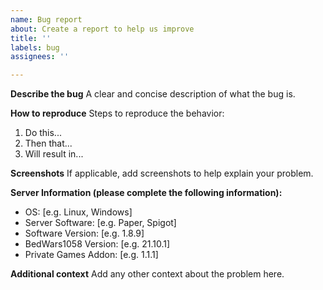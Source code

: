 ```yaml
---
name: Bug report
about: Create a report to help us improve
title: ''
labels: bug
assignees: ''

---
```


**Describe the bug**
A clear and concise description of what the bug is.

**How to reproduce**
Steps to reproduce the behavior:
1. Do this...
2. Then that...
3. Will result in...

**Screenshots**
If applicable, add screenshots to help explain your problem.

**Server Information (please complete the following information):**
 - OS: [e.g. Linux, Windows]
 - Server Software: [e.g. Paper, Spigot]
 - Software Version: [e.g. 1.8.9]
 - BedWars1058 Version: [e.g. 21.10.1]
 - Private Games Addon: [e.g. 1.1.1]

**Additional context**
Add any other context about the problem here.

